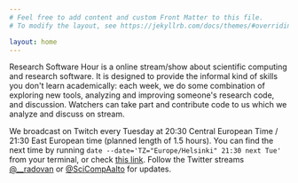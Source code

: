 ```yaml
---
# Feel free to add content and custom Front Matter to this file.
# To modify the layout, see https://jekyllrb.com/docs/themes/#overriding-theme-defaults

layout: home
---
```


Research Software Hour is a online stream/show about scientific
computing and research software.  It is designed to provide the
informal kind of skills you don't learn academically: each week, we do
some combination of exploring new tools, analyzing and improving
someone's research code, and discussion.  Watchers can take part and
contribute code to us which we analyze and discuss on stream.

We broadcast on Twitch every Tuesday at 20:30 Central European Time /
21:30 East European time (planned length of 1.5 hours).  You can find
the next time by running `date --date='TZ="Europe/Helsinki" 21:30 next
Tue'` from your terminal, or check [this
link](http://www.timebie.com/std/helsinki.php?q=21.5).  Follow the
Twitter streams [@__radovan](https://twitter.com/__radovan) or
[@SciCompAalto](https://twitter.com/SciCompAalto) for updates.
